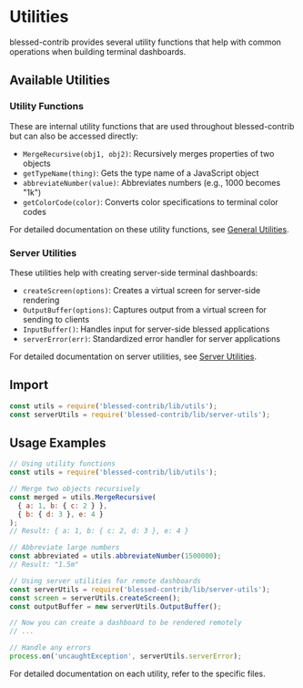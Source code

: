 # Utilities

blessed-contrib provides several utility functions that help with common operations when building terminal dashboards.

## Available Utilities

### Utility Functions

These are internal utility functions that are used throughout blessed-contrib but can also be accessed directly:

- `MergeRecursive(obj1, obj2)`: Recursively merges properties of two objects
- `getTypeName(thing)`: Gets the type name of a JavaScript object
- `abbreviateNumber(value)`: Abbreviates numbers (e.g., 1000 becomes "1k")
- `getColorCode(color)`: Converts color specifications to terminal color codes

For detailed documentation on these utility functions, see [General Utilities](./utils.md).

### Server Utilities

These utilities help with creating server-side terminal dashboards:

- `createScreen(options)`: Creates a virtual screen for server-side rendering
- `OutputBuffer(options)`: Captures output from a virtual screen for sending to clients
- `InputBuffer()`: Handles input for server-side blessed applications
- `serverError(err)`: Standardized error handler for server applications

For detailed documentation on server utilities, see [Server Utilities](./server-utils.md).

## Import

```javascript
const utils = require('blessed-contrib/lib/utils');
const serverUtils = require('blessed-contrib/lib/server-utils');
```

## Usage Examples

```javascript
// Using utility functions
const utils = require('blessed-contrib/lib/utils');

// Merge two objects recursively
const merged = utils.MergeRecursive(
  { a: 1, b: { c: 2 } },
  { b: { d: 3 }, e: 4 }
);
// Result: { a: 1, b: { c: 2, d: 3 }, e: 4 }

// Abbreviate large numbers
const abbreviated = utils.abbreviateNumber(1500000);
// Result: "1.5m"

// Using server utilities for remote dashboards
const serverUtils = require('blessed-contrib/lib/server-utils');
const screen = serverUtils.createScreen();
const outputBuffer = new serverUtils.OutputBuffer();

// Now you can create a dashboard to be rendered remotely
// ...

// Handle any errors
process.on('uncaughtException', serverUtils.serverError);
```

For detailed documentation on each utility, refer to the specific files.